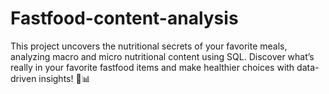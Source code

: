 # Fastfood-content-analysis
This project uncovers the nutritional secrets of your favorite meals, analyzing macro and micro nutritional content using SQL. Discover what’s really in your favorite fastfood items and make healthier choices with data-driven insights! 🍔📊
